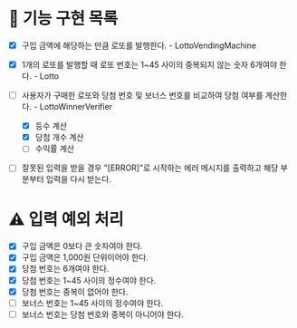 # 🚀 기능 구현 목록

- [x] 구입 금액에 해당하는 만큼 로또를 발행한다. - LottoVendingMachine
- [x] 1개의 로또를 발행할 때 로또 번호는 1~45 사이의 중복되지 않는 숫자 6개여야 한다. - Lotto
- [ ] 사용자가 구매한 로또와 당첨 번호 및 보너스 번호를 비교하여 당첨 여부를 계산한다. - LottoWinnerVerifier

  - [x] 등수 계산
  - [x] 당첨 개수 계산
  - [ ] 수익률 계산

- [ ] 잘못된 입력을 받을 경우 "[ERROR]"로 시작하는 에러 메시지를 출력하고 해당 부분부터 입력을 다시 받는다.

# ⚠ 입력 예외 처리

- [x] 구입 금액은 0보다 큰 숫자여야 한다.
- [x] 구입 금액은 1,000원 단위이어야 한다.
- [x] 당첨 번호는 6개여야 한다.
- [x] 당첨 번호는 1~45 사이의 정수여야 한다.
- [x] 당첨 번호는 중복이 없어야 한다.
- [ ] 보너스 번호는 1~45 사이의 정수여야 한다.
- [ ] 보너스 번호는 당첨 번호와 중복이 아니어야 한다.
